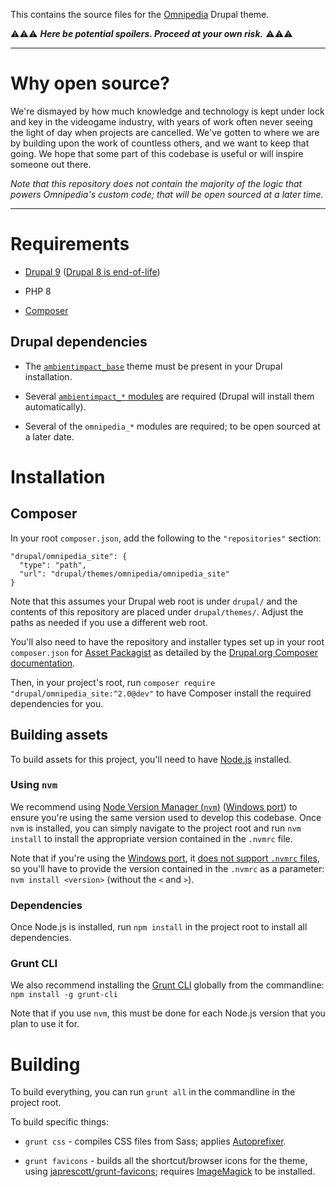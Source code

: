 This contains the source files for the [Omnipedia](https://omnipedia.app/)
Drupal theme.

⚠️⚠️⚠️ ***Here be potential spoilers. Proceed at your own risk.*** ⚠️⚠️⚠️

----

# Why open source?

We're dismayed by how much knowledge and technology is kept under lock and key
in the videogame industry, with years of work often never seeing the light of
day when projects are cancelled. We've gotten to where we are by building upon
the work of countless others, and we want to keep that going. We hope that some
part of this codebase is useful or will inspire someone out there.

*Note that this repository does not contain the majority of the logic that powers
Omnipedia's custom code; that will be open sourced at a later time.*

----

# Requirements

* [Drupal 9](https://www.drupal.org/download) ([Drupal 8 is end-of-life](https://www.drupal.org/psa-2021-11-30))

* PHP 8

* [Composer](https://getcomposer.org/)

## Drupal dependencies

* The [```ambientimpact_base```](https://github.com/Ambient-Impact/drupal-themes) theme must be present in your Drupal installation.

* Several [```ambientimpact_*``` modules](https://github.com/Ambient-Impact/drupal-modules) are required (Drupal will install them automatically).

* Several of the ```omnipedia_*``` modules are required; to be open sourced at a later date.

# Installation

## Composer

In your root ```composer.json```, add the following to the ```"repositories"```
section:

```
"drupal/omnipedia_site": {
  "type": "path",
  "url": "drupal/themes/omnipedia/omnipedia_site"
}
```

Note that this assumes your Drupal web root is under ```drupal/``` and the
contents of this repository are placed under ```drupal/themes/```. Adjust the
paths as needed if you use a different web root.

You'll also need to have the repository and installer types set up in your root
```composer.json``` for [Asset Packagist](https://asset-packagist.org/) as
detailed by the [Drupal.org Composer
documentation](https://www.drupal.org/docs/develop/using-composer/using-composer-to-install-drupal-and-manage-dependencies#third-party-libraries).

Then, in your project's root, run ```composer require
"drupal/omnipedia_site:^2.0@dev"``` to have Composer install the required
dependencies for you.

## Building assets

To build assets for this project, you'll need to have
[Node.js](https://nodejs.org/) installed.

### Using ```nvm```

We recommend using [Node Version Manager
(```nvm```)](https://github.com/nvm-sh/nvm) ([Windows
port](https://github.com/coreybutler/nvm-windows)) to ensure you're using the
same version used to develop this codebase. Once ```nvm``` is installed, you can
simply navigate to the project root and run ```nvm install``` to install the
appropriate version contained in the ```.nvmrc``` file.

Note that if you're using the [Windows
port](https://github.com/coreybutler/nvm-windows), it [does not support
```.nvmrc```
files](https://github.com/coreybutler/nvm-windows/wiki/Common-Issues#why-isnt-nvmrc-supported-why-arent-some-nvm-for-macoslinux-features-supported),
so you'll have to provide the version contained in the ```.nvmrc``` as a
parameter: ```nvm install <version>``` (without the ```<``` and ```>```).

### Dependencies

Once Node.js is installed, run ```npm install``` in the project root to install
all dependencies.

### Grunt CLI

We also recommend installing the [Grunt
CLI](https://gruntjs.com/getting-started) globally from the commandline:
```npm install -g grunt-cli```

Note that if you use ```nvm```, this must be done for each Node.js version that
you plan to use it for.

# Building

To build everything, you can run ```grunt all``` in the commandline in the
project root.

To build specific things:

* ```grunt css``` - compiles CSS files from Sass; applies [Autoprefixer](https://github.com/postcss/autoprefixer).

* ```grunt favicons``` - builds all the shortcut/browser icons for the theme, using [japrescott/grunt-favicons](https://github.com/japrescott/grunt-favicons); requires [ImageMagick](https://imagemagick.org/) to be installed.
